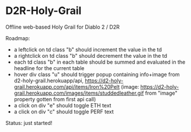 # D2R-Holy-Grail
Offline web-based Holy Grail for Diablo 2 / D2R

Roadmap:
- a leftclick on td class "b" should increment the value in the td
- a rightclick on td class "b" should decrement the value in the td
- each td class "b" in each table should be summed and evaluated in the headline for the current table
- hover div class "u" should trigger popup containing info+image from d2-holy-grail.herokuapp/api, https://d2-holy-grail.herokuapp.com/api/items/Iron%20Pelt  (image: https://d2-holy-grail.herokuapp.com/images/items/studdedleather.gif from "image" property gotten from first api call)
- a click on div "e" should toggle ETH text
- a click on div "c" should toggle PERF text

Status: just started!
